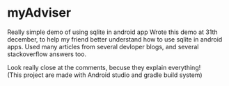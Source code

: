 # myAdviser
Really simple demo of using sqlite in android app
Wrote this demo at 31th december, to help my friend better understand how to use sqlite in android apps.
Used many articles from several devloper blogs, and several stackoverflow answers too.

Look really close at the comments, becuse they explain everything!<br>
(This project are made with Android studio and gradle build system)
